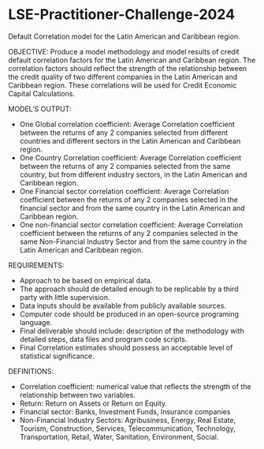 # LSE-Practitioner-Challenge-2024

Default Correlation model for the Latin American and Caribbean region.

OBJECTIVE:
Produce a model methodology and model results of credit default correlation factors for the Latin American and Caribbean region. The correlation factors should reflect the strength of the relationship between the credit quality of two different companies in the Latin American and Caribbean region. These correlations will be used for Credit Economic Capital Calculations.

MODEL’S OUTPUT: 
-	One Global correlation coefficient: 
Average Correlation coefficient between the returns of any 2 companies selected from different countries and different sectors in the Latin American and Caribbean region.
-	One Country Correlation coefficient:
Average Correlation coefficient between the returns of any 2 companies selected from the same country, but from different industry sectors, in the Latin American and Caribbean region.
-	One Financial sector correlation coefficient:
Average Correlation coefficient between the returns of any 2 companies selected in the financial sector and from the same country in the Latin American and Caribbean region.
-	One non-financial sector correlation coefficient: 
Average Correlation coefficient between the returns of any 2 companies selected in the same Non-Financial Industry Sector and from the same country in the Latin American and Caribbean region.

REQUIREMENTS:
-	Approach to be based on empirical data.
-	The approach should de detailed enough to be replicable by a third party with little supervision.
-	Data inputs should be available from publicly available sources.
-	Computer code should be produced in an open-source programing language.
-	Final deliverable should include: description of the methodology with detailed steps, data files and program code scripts.
-	Final Correlation estimates should possess an acceptable level of statistical significance.

DEFINITIONS:
-	Correlation coefficient: numerical value that reflects the strength of the relationship between two variables.
-	Return: Return on Assets or Return on Equity.
-	Financial sector: Banks, Investment Funds, Insurance companies
-	Non-Financial Industry Sectors: Agribusiness, Energy, Real Estate, Tourism, Construction, Services, Telecommunication, Technology, Transportation, Retail, Water, Sanitation, Environment, Social.
